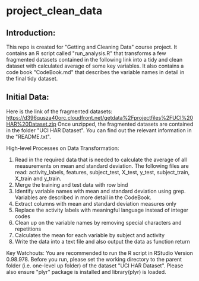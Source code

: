 project_clean_data
==================
## Introduction:

This repo is created for "Getting and Cleaning Data" course project. It contains an R script called "run_analysis.R" that transforms a few fragmented datasets contained in the following link into a tidy and clean dataset with calculated average of some key variables. It also contains a code book "CodeBook.md" that describes the variable names in detail in the final tidy dataset.

## Initial Data:
Here is the link of the fragmented datasets:
https://d396qusza40orc.cloudfront.net/getdata%2Fprojectfiles%2FUCI%20HAR%20Dataset.zip 
Once unzipped, the fragmented datasets are contained in the folder "UCI HAR Dataset". You can find out the relevant information in the "README.txt".


High-level Processes on Data Transformation:
1. Read in the required data that is needed to calculate the average of all measurements on mean and standard deviation. The following files are read: activity_labels, features, subject_test, X_test, y_test, subject_train, X_train and y_train.
2. Merge the training and test data with row bind 
3. Identify variable names with mean and standard deviation using grep. Variables are described in more detail in the CodeBook.
4. Extract columns with mean and standard deviation measures only
5. Replace the activity labels with meaningful language instead of integer codes
6. Clean up on the variable names by removing special characters and repetitions
7. Calculates the mean for each variable by subject and activity
8. Write the data into a text file and also output the data as function return

Key Watchouts:
You are recommended to run the R script in RStudio Version 0.98.978. Before you run, please set the working directory to the parent folder (i.e. one-level up folder) of the dataset "UCI HAR Dataset". Please also ensure "plyr" package is installed and library(plyr) is loaded.
